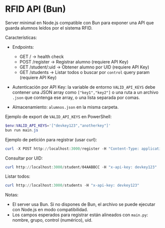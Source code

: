 # RFID API (Bun)

Server minimal en Node.js compatible con Bun para exponer una API que guarda alumnos leídos por el sistema RFID.

Características:
- Endpoints:
  - GET /                -> health check
  - POST /register       -> Registrar alumno (requiere API Key)
  - GET /student/:uid    -> Obtener alumno por UID (requiere API Key)
  - GET /students        -> Listar todos o buscar por `control` query param (requiere API Key)

- Autenticación por API Key: la variable de entorno `VALID_API_KEYS` debe contener una JSON array como `["key1","key2"]` o una ruta a un archivo `.json` que contenga ese array, o una lista separada por comas.

- Almacenamiento: `alumnos.json` en la misma carpeta.

Ejemplo de export de `VALID_API_KEYS` en PowerShell:

```powershell
$env:VALID_API_KEYS='["devkey123","anotherkey"]'
bun run main.js
```

Ejemplo de petición para registrar (usar curl):

```powershell
curl -X POST http://localhost:3000/register -H "Content-Type: application/json" -H "x-api-key: devkey123" -d '{"nombre":"Juan Perez","grupo":"3A","control":"12345","uid":"04AABBCC"}'
```

Consultar por UID:

```powershell
curl http://localhost:3000/student/04AABBCC -H "x-api-key: devkey123"
```

Listar todos:

```powershell
curl http://localhost:3000/students -H "x-api-key: devkey123"
```

Notas:
- El server usa Bun. Si no dispones de Bun, el archivo se puede ejecutar con Node.js en modo compatibilidad.
- Los campos esperados para registrar están alineados con `main.py`: nombre, grupo, control (numérico), uid.
